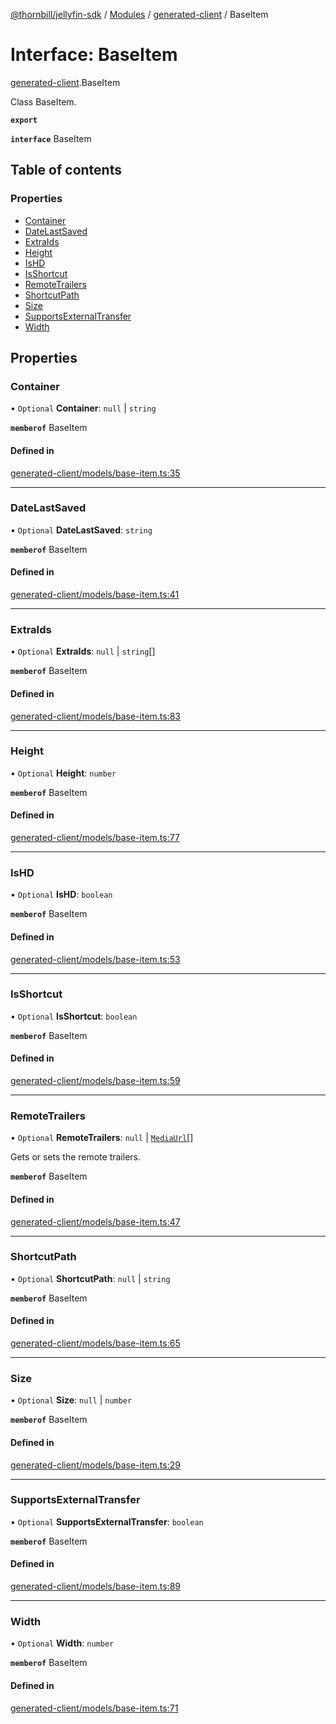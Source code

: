 [@thornbill/jellyfin-sdk](../README.md) / [Modules](../modules.md) / [generated-client](../modules/generated_client.md) / BaseItem

# Interface: BaseItem

[generated-client](../modules/generated_client.md).BaseItem

Class BaseItem.

**`export`**

**`interface`** BaseItem

## Table of contents

### Properties

- [Container](generated_client.BaseItem.md#container)
- [DateLastSaved](generated_client.BaseItem.md#datelastsaved)
- [ExtraIds](generated_client.BaseItem.md#extraids)
- [Height](generated_client.BaseItem.md#height)
- [IsHD](generated_client.BaseItem.md#ishd)
- [IsShortcut](generated_client.BaseItem.md#isshortcut)
- [RemoteTrailers](generated_client.BaseItem.md#remotetrailers)
- [ShortcutPath](generated_client.BaseItem.md#shortcutpath)
- [Size](generated_client.BaseItem.md#size)
- [SupportsExternalTransfer](generated_client.BaseItem.md#supportsexternaltransfer)
- [Width](generated_client.BaseItem.md#width)

## Properties

### Container

• `Optional` **Container**: ``null`` \| `string`

**`memberof`** BaseItem

#### Defined in

[generated-client/models/base-item.ts:35](https://github.com/thornbill/jellyfin-sdk-typescript/blob/21a118e/src/generated-client/models/base-item.ts#L35)

___

### DateLastSaved

• `Optional` **DateLastSaved**: `string`

**`memberof`** BaseItem

#### Defined in

[generated-client/models/base-item.ts:41](https://github.com/thornbill/jellyfin-sdk-typescript/blob/21a118e/src/generated-client/models/base-item.ts#L41)

___

### ExtraIds

• `Optional` **ExtraIds**: ``null`` \| `string`[]

**`memberof`** BaseItem

#### Defined in

[generated-client/models/base-item.ts:83](https://github.com/thornbill/jellyfin-sdk-typescript/blob/21a118e/src/generated-client/models/base-item.ts#L83)

___

### Height

• `Optional` **Height**: `number`

**`memberof`** BaseItem

#### Defined in

[generated-client/models/base-item.ts:77](https://github.com/thornbill/jellyfin-sdk-typescript/blob/21a118e/src/generated-client/models/base-item.ts#L77)

___

### IsHD

• `Optional` **IsHD**: `boolean`

**`memberof`** BaseItem

#### Defined in

[generated-client/models/base-item.ts:53](https://github.com/thornbill/jellyfin-sdk-typescript/blob/21a118e/src/generated-client/models/base-item.ts#L53)

___

### IsShortcut

• `Optional` **IsShortcut**: `boolean`

**`memberof`** BaseItem

#### Defined in

[generated-client/models/base-item.ts:59](https://github.com/thornbill/jellyfin-sdk-typescript/blob/21a118e/src/generated-client/models/base-item.ts#L59)

___

### RemoteTrailers

• `Optional` **RemoteTrailers**: ``null`` \| [`MediaUrl`](generated_client.MediaUrl.md)[]

Gets or sets the remote trailers.

**`memberof`** BaseItem

#### Defined in

[generated-client/models/base-item.ts:47](https://github.com/thornbill/jellyfin-sdk-typescript/blob/21a118e/src/generated-client/models/base-item.ts#L47)

___

### ShortcutPath

• `Optional` **ShortcutPath**: ``null`` \| `string`

**`memberof`** BaseItem

#### Defined in

[generated-client/models/base-item.ts:65](https://github.com/thornbill/jellyfin-sdk-typescript/blob/21a118e/src/generated-client/models/base-item.ts#L65)

___

### Size

• `Optional` **Size**: ``null`` \| `number`

**`memberof`** BaseItem

#### Defined in

[generated-client/models/base-item.ts:29](https://github.com/thornbill/jellyfin-sdk-typescript/blob/21a118e/src/generated-client/models/base-item.ts#L29)

___

### SupportsExternalTransfer

• `Optional` **SupportsExternalTransfer**: `boolean`

**`memberof`** BaseItem

#### Defined in

[generated-client/models/base-item.ts:89](https://github.com/thornbill/jellyfin-sdk-typescript/blob/21a118e/src/generated-client/models/base-item.ts#L89)

___

### Width

• `Optional` **Width**: `number`

**`memberof`** BaseItem

#### Defined in

[generated-client/models/base-item.ts:71](https://github.com/thornbill/jellyfin-sdk-typescript/blob/21a118e/src/generated-client/models/base-item.ts#L71)
